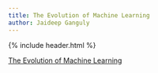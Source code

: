 ```yaml
---
title: The Evolution of Machine Learning
author: Jaideep Ganguly
---
```


{% include header.html %}

[The Evolution of Machine Learning](http://www.mit.edu)